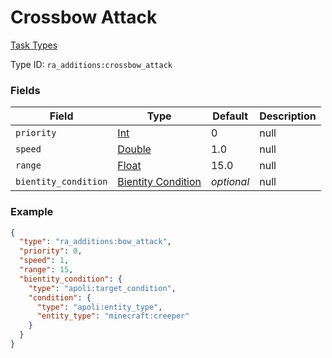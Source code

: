 # Crossbow Attack
[Task Types](../task_types_types.md)



Type ID: `ra_additions:crossbow_attack`
### Fields
Field | Type | Default | Description
------|------|---------|-------------
`priority` | [Int](../data_types/int.md) | 0 | null
`speed` | [Double](../data_types/double.md) | 1.0 | null
`range` | [Float](../data_types/float.md) | 15.0 | null
`bientity_condition` | [Bientity Condition](../bientity_condition_types.md) | _optional_ | null

### Example
```json
{
  "type": "ra_additions:bow_attack",
  "priority": 0,
  "speed": 1,
  "range": 15,
  "bientity_condition": {
    "type": "apoli:target_condition",
    "condition": {
      "type": "apoli:entity_type",
      "entity_type": "minecraft:creeper"
    }
  }
}
```
